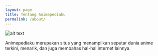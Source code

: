 ```yaml
---
layout: page
title: Tentang Animepediaku
permalink: /about/
---
```

![alt text](https://d3f4lt.github.io/animepediaku/assets/animepediaku.jpg "Animepediaku")


Animepediaku merupakan situs yang menampilkan seputar dunia anime terkini, menarik, dan juga membahas hal-hal internet lainnya.
